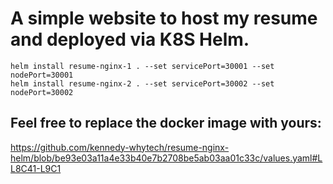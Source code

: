 # A simple website to host my resume and deployed via K8S Helm.

```
helm install resume-nginx-1 . --set servicePort=30001 --set nodePort=30001
helm install resume-nginx-2 . --set servicePort=30002 --set nodePort=30002
```

## Feel free to replace the docker image with yours:
https://github.com/kennedy-whytech/resume-nginx-helm/blob/be93e03a11a4e33b40e7b2708be5ab03aa01c33c/values.yaml#LL8C41-L9C1

